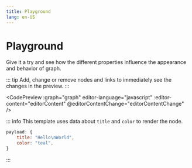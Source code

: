```yaml
---
title: Playground
lang: en-US
---
```


# Playground

Give it a try and see how the different properties influence the appearance and behavior of graph.

::: tip
Add, change or remove nodes and links to immediately see the changes in the preview.
:::

<CodePreview :graph="graph" editor-language="javascript" :editor-content="editorContent" @editorContentChange="editorContentChange" />

::: info
This template uses data about `title` and `color` to render the node.

```js
payload: {
	title: "Hello\nWorld",
	color: "teal",
}
```

:::

<script setup>
import { ref, onMounted } from "vue";
import CodePreview from "../../.vitepress/components/CodePreview.vue";
let graph = ref({
	nodes: [],
	links: [],
	hasUpdate: false,
});

let editorContent = [
	'let graph = {',
	'	nodes: [',
	'		{',
	'			id: "node1",',
	'			shape: {',
	'				type: "hexagon",',
	'				scale: 1,',
	'				url: "https://cdn.graphly.dev/@jason-rietzke/demo-hexagon/1.0.0",',
	'			},',
	'			x: -150,',
	'			y: 30,',
	'			anchor: {',
	'				type: "soft",',
	'				x: -150,',
	'				y: 30,',
	'			},',
	'			payload: {',
	'				title: "Hello\\nWorld",',
	'				color: "teal",',
	'			},',
	'		},',
	'		{',
	'			id: "node2",',
	'			shape: {',
	'				type: "hexagon",',
	'				scale: 1,',
	'				url: "https://cdn.graphly.dev/@jason-rietzke/demo-hexagon/1.0.0",',
	'			},',
	'			x: 150,',
	'			y: -30,',
	'			payload: {',
	'				title: "",',
	'				color: "#9575cd",',
	'			},',
	'		},',
	'	],',
	'	links: [',
	'		{',
	'			source: "node1",',
	'			target: "node2",',
	'			type: "solid",',
	'			directed: true,',
	'			label: "",',
	'			strength: "weak",',
	'		},',
	'	],',
	'}',
].join("\n");

function editorContentChange(value) {
	const g = parseGraph(value);
	newGraph = g;
	lastChange = Date.now();
	changes = true;
}

function parseGraph(code) {
	var constructorCode = code + "\ngraph;";
	const value = eval(constructorCode);
	return value;
}

let changes = false;
let lastChange = Date.now();
let newGraph = { nodes: [], links: [] };
function updateGraph(g) {
	graph.value.nodes = g.nodes;
	graph.value.links = g.links;
	graph.value.hasUpdate = true;
}

onMounted(() => {
	const g = parseGraph(editorContent);
	updateGraph(g);
	setInterval(() => {
		if (changes && Date.now() - lastChange > 1000) {
			updateGraph(newGraph);
			changes = false;
		}
	}, 100);
})
</script>
